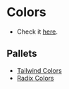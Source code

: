 # Colors

- Check it [here](https://douglasdl.github.io/Colors/).

## Pallets

- [Tailwind Colors](https://tailwindcss.com/docs/customizing-colors)
- [Radix Colors](https://www.radix-ui.com/colors)
